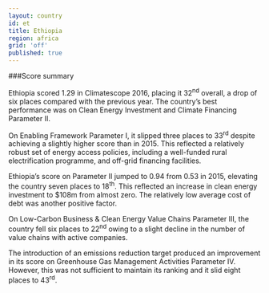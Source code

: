 ```yaml
---
layout: country
id: et
title: Ethiopia
region: africa
grid: 'off'
published: true
---
```



###Score summary

Ethiopia scored 1.29 in Climatescope 2016, placing it 32<sup>nd</sup> overall, a drop of six places compared with the previous year. The country’s best performance was on Clean Energy Investment and Climate Financing Parameter II.

On Enabling Framework Parameter I, it slipped three places to 33<sup>rd</sup> despite achieving a slightly higher score than in 2015. This reflected a relatively robust set of energy access policies, including a well-funded rural electrification programme, and off-grid financing facilities.

Ethiopia’s score on Parameter II jumped to 0.94 from 0.53 in 2015, elevating the country seven places to 18<sup>th</sup>. This reflected an increase in clean energy investment to $108m from almost zero. The relatively low average cost of debt was another positive factor.

On Low-Carbon Business & Clean Energy Value Chains Parameter III, the country fell six places to 22<sup>nd</sup> owing to a slight decline in the number of value chains with active companies.

The introduction of an emissions reduction target produced an improvement in its score on Greenhouse Gas Management Activities Parameter IV. However, this was not sufficient to maintain its ranking and it slid eight places to 43<sup>rd</sup>.
